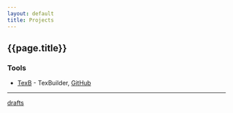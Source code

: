 ```yaml
---
layout: default
title: Projects
---
```


## {{page.title}}

### Tools

* [TexB](texb.html) - TexBuilder, [GitHub](https://github.com/ondrejsika/texb)


---

[drafts](drafts.html)

